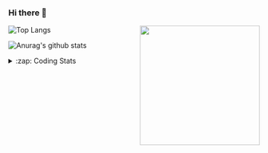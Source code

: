 ### Hi there 👋

<!--
**tao8687/tao8687** is a ✨ _special_ ✨ repository because its `README.md` (this file) appears on your GitHub profile.

Here are some ideas to get you started:

- 🔭 I’m currently working on ...
- 🌱 I’m currently learning ...
- 👯 I’m looking to collaborate on ...
- 🤔 I’m looking for help with ...
- 💬 Ask me about ...
- 📫 How to reach me: ...
- 😄 Pronouns: ...
- ⚡ Fun fact: ...
-->

<img align='right' src="https://media.giphy.com/media/M9gbBd9nbDrOTu1Mqx/giphy.gif" width="240">

  
![Top Langs](https://github-readme-stats.vercel.app/api/top-langs/?username=tao8687&layout=compact&title_color=23238E&text_color=A67D3D)

![Anurag's github stats](https://github-readme-stats.vercel.app/api?username=tao8687&show_icons=true&&text_color=A67D3D&title_color=23238E&show_icons=false&count_private=true&hide=stars)

<details>
  <summary>:zap: Coding Stats</summary>
  <br>
    
<!--START_SECTION:waka-->

```txt
From: 04 August 2024 - To: 11 August 2024

Other      8 hrs 21 mins   █████████▒░░░░░░░░░░░░░░░   37.41 %
C++        7 hrs           ████████░░░░░░░░░░░░░░░░░   31.42 %
Python     3 hrs 26 mins   ████░░░░░░░░░░░░░░░░░░░░░   15.44 %
YAML       2 hrs 9 mins    ██▒░░░░░░░░░░░░░░░░░░░░░░   09.68 %
Markdown   56 mins         █░░░░░░░░░░░░░░░░░░░░░░░░   04.21 %
```

<!--END_SECTION:waka-->
</details>
